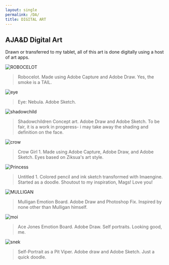 ```yaml
---
layout: single
permalink: /DA/
title: DIGITAL ART
---
```

## AJA&D Digital Art
Drawn or transferred to my tablet, all of this art is done digitally using a host of art apps.

![ROBOCELOT](/great_gatsbys/0E93E6E7-BCC4-4C4E-8951-3F699D8B32F6.jpeg)
> Robocelot. Made using Adobe Capture and Adobe Draw. Yes, the smoke is a TAIL.

![eye](/great_gatsbys/_pages/5F77467D-E97A-4653-9FF3-75C0FE7F31C1.jpeg)
> Eye: Nebula. Adobe Sketch.

![shadowchild](/great_gatsbys/_pages/6291F344-BC61-42F2-B1F9-6D9EEABB0D3D.jpeg)
> Shadowchildren Concept art. Adobe Draw and Adobe Sketch. To be fair, it is a work in progeress- i may take away the shading and definition on the face.

![crow](/great_gatsbys/1A894163-FF09-4730-A596-E0CAF54BE56F.png)
> Crow Girl 1. Made using Adobe Capture, Adobe Draw, and Adobe Sketch. Eyes based on Ziksua's art style.


![Princess](/great_gatsbys/6EDF4D46-D8BD-4096-B367-5688D5EEDB81.jpeg)
> Untitled 1. Colored pencil and ink sketch transformed with Imaengine. Started as a doodle. Shoutout to my inspiration, Mags! Love you!


![MULLIGAN](/great_gatsbys/7409614D-00EF-410D-8B2B-6F6A5840D9C9.jpeg)
> Mulligan Emotion Board. Adobe Draw and Photoshop Fix. Inspired by none other than Mulligan himself.


![moi](/great_gatsbys/1C33229A-C2E1-4B55-B950-4BD6E1EA60DF.png)
> Ace Jones Emotion Board. Adobe Draw. Self portraits. Looking good, me.


![snek](/great_gatsbys/7B388108-B8F4-4156-9917-7C75673DD50C.png)
> Self-Portrait as a Pit Viper. Adobe draw and Adobe Sketch. Just a quick doodle.
